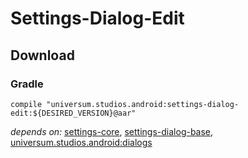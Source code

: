 Settings-Dialog-Edit
===============

## Download ##

### Gradle ###

    compile "universum.studios.android:settings-dialog-edit:${DESIRED_VERSION}@aar"

_depends on:_
[settings-core](https://github.com/universum-studios/android_settings/tree/master/library-core),
[settings-dialog-base](https://github.com/universum-studios/android_settings/tree/master/library-dialog-base),
[universum.studios.android:dialogs](https://github.com/universum-studios/android_dialogs)